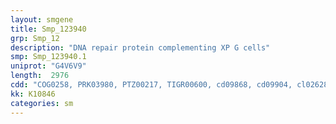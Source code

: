 ```yaml
---
layout: smgene
title: Smp_123940
grp: Smp_12
description: "DNA repair protein complementing XP G cells"
smp: Smp_123940.1
uniprot: "G4V6V9"
length:  2976
cdd: "COG0258, PRK03980, PTZ00217, TIGR00600, cd09868, cd09904, cl02628, cl14812, cl22433, pfam00752, pfam00867, smart00484, smart00485"
kk: K10846
categories: sm
---
```

